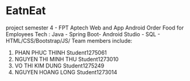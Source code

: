 # EatnEat
project semester 4 - FPT Aptech
Web and App Android Order Food for Employees 
Tech : Java - Spring Boot- Android Studio - SQL - HTML/CSS/Bootstrap/JS/
Team members include:
1.	PHAN PHUC THINH	Student1275061
2.	NGUYEN THI MINH THU	Student1273010
3.	VO THI KIM DUNG 	Student1275249
4.	NGUYEN HOANG LONG 	Student1273014


